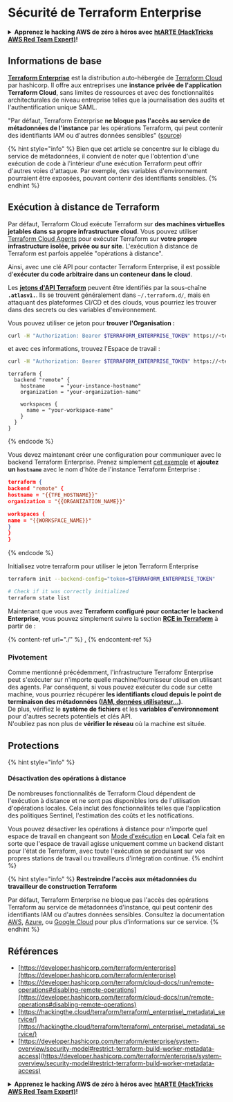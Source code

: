 # Sécurité de Terraform Enterprise

<details>

<summary><strong>Apprenez le hacking AWS de zéro à héros avec</strong> <a href="https://training.hacktricks.xyz/courses/arte"><strong>htARTE (HackTricks AWS Red Team Expert)</strong></a><strong>!</strong></summary>

Autres moyens de soutenir HackTricks :

* Si vous souhaitez voir votre **entreprise annoncée dans HackTricks** ou **télécharger HackTricks en PDF**, consultez les [**PLANS D'ABONNEMENT**](https://github.com/sponsors/carlospolop)!
* Obtenez le [**merchandising officiel PEASS & HackTricks**](https://peass.creator-spring.com)
* Découvrez [**La Famille PEASS**](https://opensea.io/collection/the-peass-family), notre collection d'[**NFTs**](https://opensea.io/collection/the-peass-family) exclusifs
* **Rejoignez le** 💬 [**groupe Discord**](https://discord.gg/hRep4RUj7f) ou le [**groupe telegram**](https://t.me/peass) ou **suivez** moi sur **Twitter** 🐦 [**@carlospolopm**](https://twitter.com/carlospolopm)**.**
* **Partagez vos astuces de hacking en soumettant des PR aux dépôts github** [**HackTricks**](https://github.com/carlospolop/hacktricks) et [**HackTricks Cloud**](https://github.com/carlospolop/hacktricks-cloud).

</details>

## Informations de base

[**Terraform Enterprise**](https://developer.hashicorp.com/terraform/enterprise) est la distribution auto-hébergée de [Terraform Cloud](https://developer.hashicorp.com/terraform/cloud-docs) par hashicorp. Il offre aux entreprises une **instance privée de l'application Terraform Cloud**, sans limites de ressources et avec des fonctionnalités architecturales de niveau entreprise telles que la journalisation des audits et l'authentification unique SAML.

"Par défaut, Terraform Enterprise **ne bloque pas l'accès au service de métadonnées de l'instance** par les opérations Terraform, qui peut contenir des identifiants IAM ou d'autres données sensibles" ([source](https://www.terraform.io/enterprise/system-overview/security-model#restrict-terraform-build-worker-metadata-access))

{% hint style="info" %}
Bien que cet article se concentre sur le ciblage du service de métadonnées, il convient de noter que l'obtention d'une exécution de code à l'intérieur d'une exécution Terraform peut offrir d'autres voies d'attaque. Par exemple, des variables d'environnement pourraient être exposées, pouvant contenir des identifiants sensibles.
{% endhint %}

## Exécution à distance de Terraform <a href="#remote-terraform-execution" id="remote-terraform-execution"></a>

Par défaut, Terraform Cloud exécute Terraform sur **des machines virtuelles jetables dans sa propre infrastructure cloud**. Vous pouvez utiliser [Terraform Cloud Agents](https://developer.hashicorp.com/terraform/cloud-docs/agents) pour exécuter Terraform sur **votre propre infrastructure isolée, privée ou sur site**. L'exécution à distance de Terraform est parfois appelée "opérations à distance".

Ainsi, avec une clé API pour contacter Terraform Enterprise, il est possible d'**exécuter du code arbitraire dans un conteneur dans le cloud**.

Les [**jetons d'API Terraform**](https://developer.hashicorp.com/terraform/cloud-docs/users-teams-organizations/api-tokens) peuvent être identifiés par la sous-chaîne **`.atlasv1.`**. Ils se trouvent généralement dans `~/.terraform.d/`, mais en attaquant des plateformes CI/CD et des clouds, vous pourriez les trouver dans des secrets ou des variables d'environnement.

Vous pouvez utiliser ce jeton pour **trouver l'Organisation :**
```bash
curl -H "Authorization: Bearer $TERRAFORM_ENTERPRISE_TOKEN" https://<terra_enterprise_inst>/api/v2/organizations | jq
```
et avec ces informations, trouvez l'Espace de travail :
```bash
curl -H "Authorization: Bearer $TERRAFORM_ENTERPRISE_TOKEN" https://<terra_enterprise_inst>/api/v2/organizations/<org-id>/workspaces | jq
```
```hcl
terraform {
  backend "remote" {
    hostname     = "your-instance-hostname"
    organization = "your-organization-name"

    workspaces {
      name = "your-workspace-name"
    }
  }
}
```
{% endcode %}

Vous devez maintenant créer une configuration pour communiquer avec le backend Terraform Enterprise. Prenez simplement [cet exemple](https://github.com/hashicorp/tfc-getting-started/blob/main/backend.tf) et **ajoutez un `hostname`** avec le nom d'hôte de l'instance Terraform Enterprise :
```json
terraform {
backend "remote" {
hostname = "{{TFE_HOSTNAME}}"
organization = "{{ORGANIZATION_NAME}}"

workspaces {
name = "{{WORKSPACE_NAME}}"
}
}
}
```
{% endcode %}

Initialisez votre terraform pour utiliser le jeton Terraform Enterprise
```bash
terraform init --backend-config="token=$TERRAFORM_ENTERPRISE_TOKEN"

# Check if it was correctly initialized
terraform state list
```
Maintenant que vous avez **Terraform configuré pour contacter le backend Enterprise**, vous pouvez simplement suivre la section [**RCE in Terraform**](./#rce-in-terraform) à partir de :

{% content-ref url="./" %}
[.](./)
{% endcontent-ref %}

### Pivotement

Comme mentionné précédemment, l'infrastructure Terrafomr Enterprise peut s'exécuter sur n'importe quelle machine/fournisseur cloud en utilisant des agents. Par conséquent, si vous pouvez exécuter du code sur cette machine, vous pourriez récupérer **les identifiants cloud depuis le point de terminaison des métadonnées (**[**IAM, données utilisateur...**](https://book.hacktricks.xyz/pentesting-web/ssrf-server-side-request-forgery/cloud-ssrf)**)**.\
De plus, vérifiez le **système de fichiers** et les **variables d'environnement** pour d'autres secrets potentiels et clés API.\
N'oubliez pas non plus de **vérifier le réseau** où la machine est située.

## Protections

{% hint style="info" %}
#### Désactivation des opérations à distance <a href="#disabling-remote-operations" id="disabling-remote-operations"></a>

De nombreuses fonctionnalités de Terraform Cloud dépendent de l'exécution à distance et ne sont pas disponibles lors de l'utilisation d'opérations locales. Cela inclut des fonctionnalités telles que l'application des politiques Sentinel, l'estimation des coûts et les notifications.

Vous pouvez désactiver les opérations à distance pour n'importe quel espace de travail en changeant son [Mode d'exécution](https://developer.hashicorp.com/terraform/cloud-docs/workspaces/settings#execution-mode) en **Local**. Cela fait en sorte que l'espace de travail agisse uniquement comme un backend distant pour l'état de Terraform, avec toute l'exécution se produisant sur vos propres stations de travail ou travailleurs d'intégration continue.
{% endhint %}

{% hint style="info" %}
**Restreindre l'accès aux métadonnées du travailleur de construction Terraform**

Par défaut, Terraform Enterprise ne bloque pas l'accès des opérations Terraform au service de métadonnées d'instance, qui peut contenir des identifiants IAM ou d'autres données sensibles. Consultez la documentation [AWS](https://docs.aws.amazon.com/AWSEC2/latest/UserGuide/ec2-instance-metadata.html), [Azure](https://docs.microsoft.com/en-us/azure/virtual-machines/windows/instance-metadata-service?tabs=windows), ou [Google Cloud](https://cloud.google.com/compute/docs/storing-retrieving-metadata) pour plus d'informations sur ce service.
{% endhint %}

## Références

* [https://developer.hashicorp.com/terraform/enterprise](https://developer.hashicorp.com/terraform/enterprise)
* [https://developer.hashicorp.com/terraform/cloud-docs/run/remote-operations#disabling-remote-operations](https://developer.hashicorp.com/terraform/cloud-docs/run/remote-operations#disabling-remote-operations)
* [https://hackingthe.cloud/terraform/terraform\_enterprise\_metadata\_service/](https://hackingthe.cloud/terraform/terraform\_enterprise\_metadata\_service/)
* [https://developer.hashicorp.com/terraform/enterprise/system-overview/security-model#restrict-terraform-build-worker-metadata-access](https://developer.hashicorp.com/terraform/enterprise/system-overview/security-model#restrict-terraform-build-worker-metadata-access)

<details>

<summary><strong>Apprenez le hacking AWS de zéro à héros avec</strong> <a href="https://training.hacktricks.xyz/courses/arte"><strong>htARTE (HackTricks AWS Red Team Expert)</strong></a><strong>!</strong></summary>

Autres moyens de soutenir HackTricks :

* Si vous souhaitez voir votre **entreprise annoncée dans HackTricks** ou **télécharger HackTricks en PDF**, consultez les [**PLANS D'ABONNEMENT**](https://github.com/sponsors/carlospolop)!
* Obtenez le [**merchandising officiel PEASS & HackTricks**](https://peass.creator-spring.com)
* Découvrez [**La Famille PEASS**](https://opensea.io/collection/the-peass-family), notre collection d'[**NFTs**](https://opensea.io/collection/the-peass-family) exclusifs
* **Rejoignez le** 💬 [**groupe Discord**](https://discord.gg/hRep4RUj7f) ou le [**groupe Telegram**](https://t.me/peass) ou **suivez** moi sur **Twitter** 🐦 [**@carlospolopm**](https://twitter.com/carlospolopm)**.**
* **Partagez vos astuces de hacking en soumettant des PR aux dépôts github** [**HackTricks**](https://github.com/carlospolop/hacktricks) et [**HackTricks Cloud**](https://github.com/carlospolop/hacktricks-cloud).

</details>
